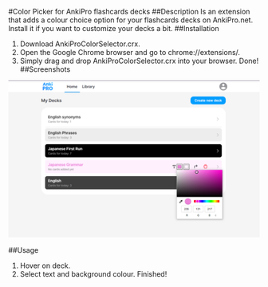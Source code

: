 
#Color Picker for AnkiPro flashcards decks
##Description
Is an extension that adds a colour choice option for your flashcards decks on AnkiPro.net. 
Install it if you want to customize your decks a bit.
##Installation
1. Download AnkiProColorSelector.crx.
2. Open the Google Chrome browser and go to chrome://extensions/.
3. Simply drag and drop AnkiProColorSelector.crx into your browser. Done!
##Screenshots
<img src="screen/screenshot.png">

##Usage
1. Hover on deck.
2. Select text and background colour. Finished!
